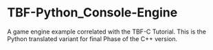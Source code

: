 # TBF-Python_Console-Engine
A game engine example correlated with the TBF-C Tutorial. This is the Python translated variant for final Phase of the C++ version. 
